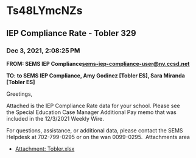 # Ts48LYmcNZs
## IEP Compliance Rate - Tobler 329
### Dec 3, 2021, 2:08:25 PM
**FROM: SEMS IEP Compliance<sems-iep-compliance-user@nv.ccsd.net>**

**TO: to SEMS IEP Compliance, Amy Godinez [Tobler ES], Sara Miranda [Tobler ES]**


Greetings, 


Attached is the IEP Compliance Rate data for your school. Please see the Special Education Case Manager Additional Pay memo that was included in the 12/3/2021 Weekly Wire. 


For questions, assistance, or additional data, please contact the SEMS Helpdesk at 702-799-0295 or on the wan 0099-0295. 
Attachments area 





* [Attachment: Tobler.xlsx](Ts48LYmcNZs-attachment-1.xlsx)
